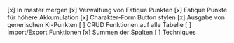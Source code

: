 [x] In master mergen
[x] Verwaltung von Fatique Punkten
[x] Fatique Punkte für höhere Akkumulation
[x] Charakter-Form Button stylen
[x] Ausgabe von generischen Ki-Punkten
[ ] CRUD Funktionen auf alle Tabelle
[ ] Import/Export Funktionen
[x] Summen der Spalten
[ ] Techniques
